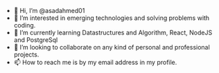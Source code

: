 - 👋 Hi, I’m @asadahmed01
- 👀 I’m interested in emerging technologies and solving problems with coding.
- 🌱 I’m currently learning Datastructures and Algorithm, React, NodeJS and PostgreSql
- 💞️ I’m looking to collaborate on any kind of personal and professional projects.
- 📫 How to reach me is by my email address in my profile.

<!---
asadahmed01/asadahmed01 is a ✨ special ✨ repository because its `README.md` (this file) appears on your GitHub profile.
You can click the Preview link to take a look at your changes.
--->
